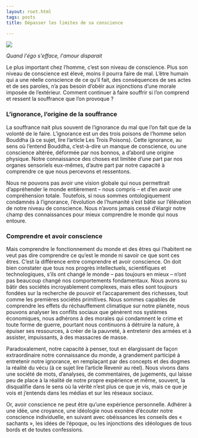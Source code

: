 ```yaml
---
layout: root.html
tags: posts
title: Dépasser les limites de sa conscience

---
```

<img src="http://meditationzen.blog/wp-content/uploads/2021/07/shutterstock_224342992-1170x648.jpg" />

<i>Quand l'égo s'efface, l'amour disparait</i>

Le plus important chez l’homme, c’est son niveau de conscience. Plus son niveau de conscience est élevé, moins il pourra faire de mal. L’être humain qui a une réelle conscience de ce qu’il fait, des conséquences de ses actes et de ses paroles, n’a pas besoin d’obéir aux injonctions d’une morale imposée de l’extérieur. Comment continuer à faire souffrir si l’on comprend et ressent la souffrance que l’on provoque ?

<h3>L’ignorance, l’origine de la souffrance</h3>
La souffrance nait plus souvent de l’ignorance du mal que l’on fait que de la volonté de le faire. L’ignorance est un des trois poisons de l’homme selon Bouddha (à ce sujet, lire l’article Les Trois Poisons). Cette ignorance, au sens où l’entend Bouddha, c’est-à-dire un manque de conscience, ou une conscience altérée, déformée par nos bonnos, a d’abord une origine physique. Notre connaissance des choses est limitée d’une part par nos organes sensoriels eux-mêmes, d’autre part par notre capacité à comprendre ce que nous percevons et ressentons.

Nous ne pouvons pas avoir une vision globale qui nous permettrait d’appréhender le monde entièrement – nous compris – et d’en avoir une compréhension totale. Toutefois, si nous sommes ontologiquement condamnés à l’ignorance, l’évolution de l’humanité s’est bâtie sur l’élévation de notre niveau de conscience. Nous n’avons jamais cessé d’élargir notre champ des connaissances pour mieux comprendre le monde qui nous entoure.

<h3>Comprendre et avoir conscience</h3>
Mais comprendre le fonctionnement du monde et des êtres qui l’habitent ne veut pas dire comprendre ce qu’est le monde ni savoir ce que sont ces êtres. C’est la différence entre comprendre et avoir conscience. On doit bien constater que tous nos progrès intellectuels, scientifiques et technologiques, s’ils ont changé le monde – pas toujours en mieux – n’ont pas beaucoup changé nos comportements fondamentaux. Nous avons su bâtir des sociétés incroyablement complexes, mais elles sont toujours fondées sur la recherche de pouvoir et l’accaparement des richesses, tout comme les premières sociétés primitives. Nous sommes capables de comprendre les effets du réchauffement climatique sur notre planète, nous pouvons analyser les conflits sociaux que génèrent nos systèmes économiques, nous adhérons à des morales qui condamnent le crime et toute forme de guerre, pourtant nous continuons à détruire la nature, à épuiser ses ressources, à créer de la pauvreté, à entretenir des armées et à assister, impuissants, à des massacres de masse.

Paradoxalement, notre capacité à penser, tout en élargissant de façon extraordinaire notre connaissance du monde, a grandement participé à entretenir notre ignorance, en remplaçant par des concepts et des dogmes la réalité du vécu (à ce sujet lire l’article Revenir au réel). Nous vivons dans une société de mots, d’analyses, de commentaires, de jugements, qui laisse peu de place à la réalité de notre propre expérience et même, souvent, la disqualifie  dans le sens où la vérité n’est plus ce que je vis, mais ce que je vois et j’entends dans les médias et sur les réseaux sociaux.

Or, avoir conscience ne peut être qu’une expérience personnelle. Adhérer à une idée, une croyance, une idéologie nous exonère d’écouter notre conscience individuelle, en suivant avec obéissances les conseils des « sachants », les idées de l’époque, ou les injonctions des idéologues de tous bords et de toutes confessions.
